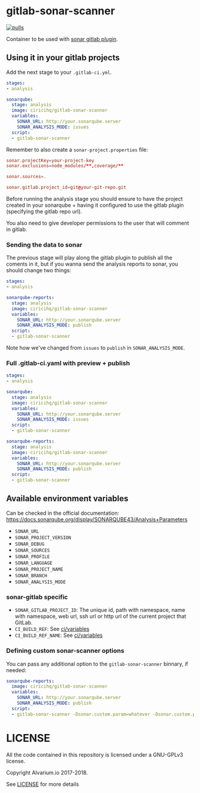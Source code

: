 gitlab-sonar-scanner
====================

[![pulls][docker hub svg]][docker hub]

Container to be used with [sonar gitlab plugin][].

Using it in your gitlab projects
--------------------------------

Add the next stage to your `.gitlab-ci.yml`.

~~~yaml
stages:
- analysis

sonarqube:
  stage: analysis
  image: ciricihq/gitlab-sonar-scanner
  variables:
    SONAR_URL: http://your.sonarqube.server
    SONAR_ANALYSIS_MODE: issues
  script:
  - gitlab-sonar-scanner
~~~

Remember to also create a `sonar-project.properties` file:

~~~conf
sonar.projectKey=your-project-key
sonar.exclusions=node_modules/**,coverage/**

sonar.sources=.

sonar.gitlab.project_id=git@your-git-repo.git
~~~

Before running the analysis stage you should ensure to have the project created
in your sonarqube + having it configured to use the gitlab plugin (specifying the
gitlab repo url).

You also need to give developer permissions to the user that will comment in gitlab.

### Sending the data to sonar

The previous stage will play along the gitlab plugin to publish all the coments
in it, but if you wanna send the analysis reports to sonar, you should change two
things:

~~~yaml
stages:
- analysis

sonarqube-reports:
  stage: analysis
  image: ciricihq/gitlab-sonar-scanner
  variables:
    SONAR_URL: http://your.sonarqube.server
    SONAR_ANALYSIS_MODE: publish
  script:
  - gitlab-sonar-scanner
~~~

Note how we've changed from `issues` to `publish` in `SONAR_ANALYSIS_MODE`.

### Full .gitlab-ci.yaml with preview + publish

~~~yaml
stages:
- analysis

sonarqube:
  stage: analysis
  image: ciricihq/gitlab-sonar-scanner
  variables:
    SONAR_URL: http://your.sonarqube.server
    SONAR_ANALYSIS_MODE: issues
  script:
  - gitlab-sonar-scanner

sonarqube-reports:
  stage: analysis
  image: ciricihq/gitlab-sonar-scanner
  variables:
    SONAR_URL: http://your.sonarqube.server
    SONAR_ANALYSIS_MODE: publish
  script:
  - gitlab-sonar-scanner
~~~

Available environment variables
-------------------------------

Can be checked in the official documentation: https://docs.sonarqube.org/display/SONARQUBE43/Analysis+Parameters

- `SONAR_URL`
- `SONAR_PROJECT_VERSION`
- `SONAR_DEBUG`
- `SONAR_SOURCES`
- `SONAR_PROFILE`
- `SONAR_LANGUAGE`
- `SONAR_PROJECT_NAME`
- `SONAR_BRANCH`
- `SONAR_ANALYSIS_MODE`

### sonar-gitlab specific

- `SONAR_GITLAB_PROJECT_ID`: The unique id, path with namespace, name with namespace,
  web url, ssh url or http url of the current project that GitLab.
- `CI_BUILD_REF`: See [ci/variables][variables]
- `CI_BUILD_REF_NAME`: See [ci/variables][variables]

### Defining custom sonar-scanner options

You can pass any additional option to the `gitlab-sonar-scanner` binnary, if needed:

~~~yaml
sonarqube-reports:
  image: ciricihq/gitlab-sonar-scanner
  variables:
    SONAR_URL: http://your.sonarqube.server
    SONAR_ANALYSIS_MODE: publish
  script:
  - gitlab-sonar-scanner -Dsonar.custom.param=whatever -Dsonar.custom.param2=whichever
~~~


LICENSE
=======

All the code contained in this repository is licensed under a GNU-GPLv3 license.

Copyright Alvarium.io 2017-2018.

See [LICENSE][] for more details

[sonar gitlab plugin]: https://github.com/gabrie-allaigre/sonar-gitlab-plugin
[variables]: https://docs.gitlab.com/ce/ci/variables
[docker hub]: https://hub.docker.com/r/ciricihq/gitlab-sonar-scanner
[LICENSE]: ./LICENSE

[docker hub svg]: https://img.shields.io/docker/pulls/ciricihq/gitlab-sonar-scanner.svg
